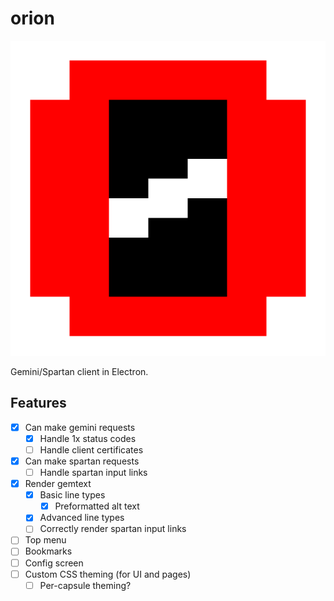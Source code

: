 # orion

![orion logo. a red pixelart O has 3 white dots inside of it, representing the stars in Orion's belt.](build/icon.png)

Gemini/Spartan client in Electron.

## Features

 - [x] Can make gemini requests
     - [x] Handle 1x status codes
     - [ ] Handle client certificates
 - [x] Can make spartan requests
     - [ ] Handle spartan input links
 - [x] Render gemtext
     - [x] Basic line types
         - [x] Preformatted alt text
     - [x] Advanced line types
     - [ ] Correctly render spartan input links
 - [ ] Top menu
 - [ ] Bookmarks
 - [ ] Config screen
 - [ ] Custom CSS theming (for UI and pages)
     - [ ] Per-capsule theming?
